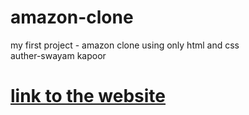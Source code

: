 # amazon-clone
my first project - amazon clone using only html and css
<br>
auther-swayam kapoor
<br>
<h1><a href="file:///C:/Users/SWAYAM/Desktop/timepass/amazon/1.html" target="blank" >link to the website</a></h1>
